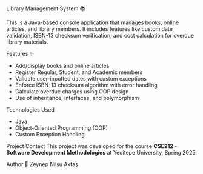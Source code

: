  Library Management System 📚

This is a Java-based console application that manages books, online articles, and library members. It includes features like custom date validation, ISBN-13 checksum verification, and cost calculation for overdue library materials.

 Features ✨
- Add/display books and online articles
- Register Regular, Student, and Academic members
- Validate user-inputted dates with custom exceptions
- Enforce ISBN-13 checksum algorithm with error handling
- Calculate overdue charges using OOP design
- Use of inheritance, interfaces, and polymorphism

 Technologies Used
- Java
- Object-Oriented Programming (OOP)
- Custom Exception Handling

Project Context
This project was developed for the course **CSE212 - Software Development Methodologies** at Yeditepe University, Spring 2025.

 Author 👤
Zeynep Nilsu Aktaş
